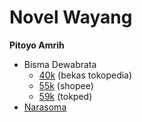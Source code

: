 # Novel Wayang

**Pitoyo Amrih**

- Bisma Dewabrata
  - [40k](https://www.tokopedia.com/omah-buku-djakarta/perjalanan-bisma-dewabrata-pitoyo-amrih?extParam=ivf%3Dfalse%26src%3Dsearch) (bekas tokopedia)
  - [55k](https://shopee.co.id/Perjalanan-Sunyi-Bisma-Dewabrata-i.210973424.5718055118?sp_atk=47ae45a7-4cdd-4e66-b7be-b821053aae2d&xptdk=47ae45a7-4cdd-4e66-b7be-b821053aae2d) (shopee)
  - [59k](https://www.tokopedia.com/iyigbookstore/buku-novel-perjalanan-sunyi-bisma-dewabrata-by-pitoyo-amrih?extParam=ivf%3Dfalse%26src%3Dsearch) (tokped)
- [Narasoma](https://www.tokopedia.com/nizamigulistanis/narasoma-ksatria-pembela-kurawa-pitoyo-amrih?extParam=ivf%3Dfalse%26src%3Dsearch&refined=true)
